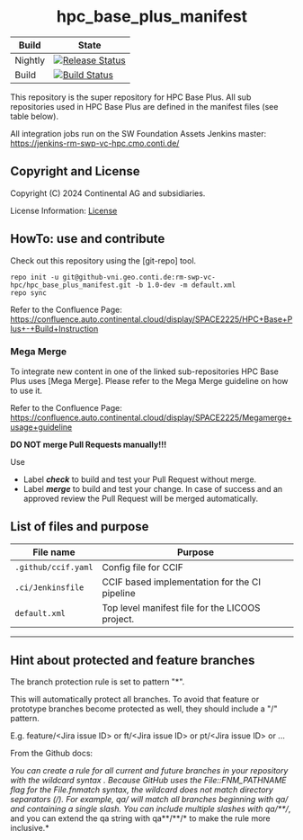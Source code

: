 <h1 align="center">hpc_base_plus_manifest</h1>

| Build       | State |
|-------------|-------|
| Nightly     |  [![Release Status](https://jenkins-rm-swp-vc-hpc.cmo.conti.de/job/hpc_base_plus_manifest/job/metanight/badge/icon)](https://jenkins-rm-swp-vc-hpc.cmo.conti.de/job/hpc_base_plus_manifest/job/metanight/)|
| Build     |  [![Build Status](https://jenkins-rm-swp-vc-hpc.cmo.conti.de/job/hpc_base_plus_manifest/job/metamerge/badge/icon)](https://jenkins-rm-swp-vc-hpc.cmo.conti.de/job/hpc_base_plus_manifest/job/metamerge/)|

This repository is the super repository for HPC Base Plus. All sub repositories used in HPC Base Plus are
defined in the manifest files (see table below).

All integration jobs run on the SW Foundation Assets Jenkins master: https://jenkins-rm-swp-vc-hpc.cmo.conti.de/


## Copyright and License

Copyright (C) 2024 Continental AG and subsidiaries. 

License Information: [License](LICENSES/LicenseRef-Continental-1.0)

<!--
SPDX-FileCopyrightText: Copyright (C) 2024 Continental AG and subsidiaries
 
SPDX-License-Identifier: LicenseRef-Continental-1.0
-->

## HowTo: use and contribute

Check out this repository using the [git-repo] tool.

```shell-script
repo init -u git@github-vni.geo.conti.de:rm-swp-vc-hpc/hpc_base_plus_manifest.git -b 1.0-dev -m default.xml
repo sync
```

Refer to the Confluence Page: https://confluence.auto.continental.cloud/display/SPACE2225/HPC+Base+Plus+-+Build+Instruction

### Mega Merge

To integrate new content in one of the linked sub-repositories HPC Base Plus uses [Mega Merge].
Please refer to the Mega Merge guideline on how to use it.

Refer to the Confluence Page: https://confluence.auto.continental.cloud/display/SPACE2225/Megamerge+usage+guideline

**DO NOT merge Pull Requests manually!!!**

Use

+ Label **_check_** to build and test your Pull Request without merge.
+ Label **_merge_** to build and test your change. In case of success and an approved review the Pull Request will be merged automatically.

## List of files and purpose

| File name | Purpose |
| --------- | ------- |
| `.github/ccif.yaml` | Config file for CCIF |
| `.ci/Jenkinsfile` | CCIF based implementation for the CI pipeline |
| `default.xml` | Top level manifest file for the LICOOS project. |

---

## Hint about protected and feature branches
The branch protection rule is set to pattern "\*". 

This will automatically protect all branches. To avoid that feature or prototype branches become protected as well, they should include a "/" pattern. 

E.g. feature/\<Jira issue ID\> or ft/\<Jira issue ID\> or  pt/\<Jira issue ID\> or ...
 
From the Github docs:
 
 *You can create a rule for all current and future branches in your repository with the wildcard syntax *. Because GitHub uses the File::FNM_PATHNAME flag for the File.fnmatch syntax, the wildcard does not match directory separators (/). For example, qa/* will match all branches beginning with qa/ and containing a single slash. You can include multiple slashes with qa/**/*, and you can extend the qa string with qa**/**/* to make the rule more inclusive.*
